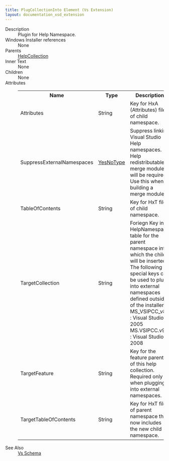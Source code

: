 ```yaml
---
title: PlugCollectionInto Element (Vs Extension)
layout: documentation_xsd_extension
---
```

<dl>
  <dt>Description</dt>
  <dd>Plugin for Help Namespace.</dd>
  <dt>Windows Installer references</dt>
  <dd>None</dd>
  <dt>Parents</dt>
  <dd>
    <a href="../vs/helpcollection" class="extension">HelpCollection</a>
  </dd>
  <dt>Inner Text</dt>
  <dd>None</dd>
  <dt>Children</dt>
  <dd>None</dd>
  <dt>Attributes</dt>
  <dd>
    <table cellspacing="0" cellpadding="0" class="schema">
      <tr>
        <th width="15%">Name</th>
        <th width="15%">Type</th>
        <th width="65%">Description</th>
        <th width="15%">Required</th>
      </tr>
      <tr>
        <td>Attributes</td>
        <td>String</td>
        <td>Key for HxA (Attributes) file of child namespace.</td>
        <td>&nbsp;</td>
      </tr>
      <tr>
        <td>SuppressExternalNamespaces</td>
        <td><a href="../vs/simple_type_yesnotype">YesNoType</a></td>
        <td>Suppress linking Visual Studio Help namespaces.  Help redistributable merge modules will be required.  Use this when building a merge module.</td>
        <td>&nbsp;</td>
      </tr>
      <tr>
        <td>TableOfContents</td>
        <td>String</td>
        <td>Key for HxT  file of child namespace.</td>
        <td>&nbsp;</td>
      </tr>
      <tr>
        <td>TargetCollection</td>
        <td>String</td>
        <td>                     Foriegn Key into HelpNamespace table for the parent namespace into which the child will be inserted.                     The following special keys can be used to plug into external namespaces defined outside of the installer.                       MS_VSIPCC_v80 : Visual Studio 2005                       MS.VSIPCC.v90 : Visual Studio 2008                 </td>
        <td>Yes</td>
      </tr>
      <tr>
        <td>TargetFeature</td>
        <td>String</td>
        <td>Key for the feature parent of this help collection.  Required only when plugging into external namespaces.</td>
        <td>&nbsp;</td>
      </tr>
      <tr>
        <td>TargetTableOfContents</td>
        <td>String</td>
        <td>Key for HxT  file of parent namespace that now includes the new child namespace.</td>
        <td>&nbsp;</td>
      </tr>
    </table>
  </dd>
  <dt>See Also</dt>
  <dd>
    <a href="../vs">Vs Schema</a>
  </dd>
</dl>
